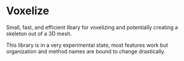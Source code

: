 # Voxelize
Small, fast, and efficient libary for voxelizing and potentially creating a skeleton out of a 3D mesh.

This library is in a very experimental state, most features work but organization and method names are bound to change drastically.

